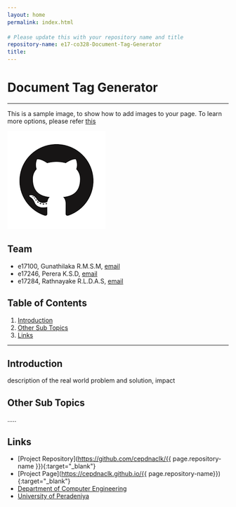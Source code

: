 ```yaml
---
layout: home
permalink: index.html

# Please update this with your repository name and title
repository-name: e17-co328-Document-Tag-Generator
title:
---
```


[comment]: # "This is the standard layout for the project, but you can clean this and use your own template"

# Document Tag Generator

---

This is a sample image, to show how to add images to your page. To learn more options, please refer [this](https://projects.ce.pdn.ac.lk/docs/faq/how-to-add-an-image/)

![Sample Image](./images/sample.png)


## Team
-  e17100, Gunathilaka R.M.S.M, [email](mailto:e17100@email.com)
-  e17246, Perera K.S.D, [email](mailto:e17246@email.com)
-  e17284, Rathnayake R.L.D.A.S, [email](mailto:e17284@email.com)

## Table of Contents
1. [Introduction](#introduction)
2. [Other Sub Topics](#other-sub-topics)
3. [Links](#links)

---

## Introduction

 description of the real world problem and solution, impact

## Other Sub Topics

.....

## Links

- [Project Repository](https://github.com/cepdnaclk/{{ page.repository-name }}){:target="_blank"}
- [Project Page](https://cepdnaclk.github.io/{{ page.repository-name}}){:target="_blank"}
- [Department of Computer Engineering](http://www.ce.pdn.ac.lk/)
- [University of Peradeniya](https://eng.pdn.ac.lk/)


[//]: # (Please refer this to learn more about Markdown syntax)
[//]: # (https://github.com/adam-p/markdown-here/wiki/Markdown-Cheatsheet)
